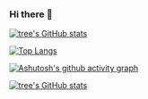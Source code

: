 ### Hi there 👋

<!--
**KinokoYm/KinokoYm** is a ✨ _special_ ✨ repository because its `README.md` (this file) appears on your GitHub profile.

Here are some ideas to get you started:

- 🔭 I’m currently working on ...
- 🌱 I’m currently learning ...
- 👯 I’m looking to collaborate on ...
- 🤔 I’m looking for help with ...
- 💬 Ask me about ...
- 📫 How to reach me: ...
- 😄 Pronouns: ...
- ⚡ Fun fact: ...
-->
[![tree's GitHub stats](https://github-readme-stats.vercel.app/api?username=KinokoYm&hide=contribs,prs&show_icons=true&theme=radical)](https://github.com/anuraghazra/github-readme-stats)

[![Top Langs](https://github-readme-stats.vercel.app/api/top-langs/?username=KinokoYm&layout=compact)](https://github.com/anuraghazra/github-readme-stats)


[![Ashutosh's github activity graph](https://activity-graph.herokuapp.com/graph?username=KinokoYm&theme=dracula)](https://github.com/ashutosh00710/github-readme-activity-graph)

[![tree's GitHub stats](https://github-readme-stats.vercel.app/api?username=KinokoYm&hide=contribs,prs&show_icons=true&theme=radical)](https://github.com/anuraghazra/github-readme-stats)


